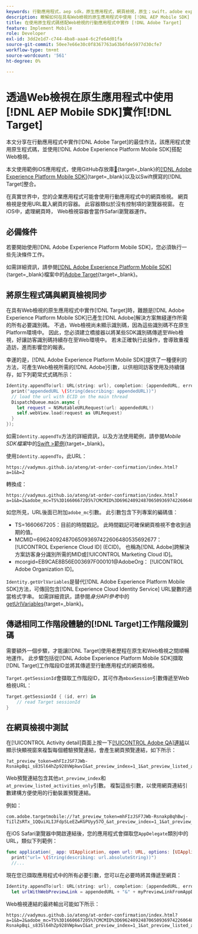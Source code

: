 ```yaml
---
keywords: 行動應用程式，aep sdk，原生應用程式，網頁檢視，原生；swift，adobe experience platform mobile sdk，行動sdk，原生程式碼
description: 瞭解如何在具有Web檢視的原生應用程式中使用 [!DNL AEP Mobile SDK] 實作 [!DNL Adobe Target] 。
title: 在使用原生程式碼搭配Web檢視的行動應用程式中實作 [!DNL Adobe Target]
feature: Implement Mobile
role: Developer
exl-id: 3dd2e1d7-c744-4ba8-aaa4-6c2fe64d01fa
source-git-commit: 50ee7e66e30c0f8367763a63b6fde5977d30cfe7
workflow-type: tm+mt
source-wordcount: '561'
ht-degree: 0%

---
```


# 透過Web檢視在原生應用程式中使用[!DNL AEP Mobile SDK]實作[!DNL Target]

本文分享在行動應用程式中實作[!DNL Adobe Target]的最佳作法，該應用程式使用原生程式碼，並使用[!DNL Adobe Experience Platform Mobile SDK]搭配Web檢視。

本文使用範例iOS應用程式，使用GitHub存放庫[&#128279;](https://github.com/adobe/aep-sdk-app/){target=_blank}的[[!DNL Adobe Experience Platform Mobile SDK]](https://developer.adobe.com/client-sdks/documentation/getting-started/){target=_blank}以及以Swift撰寫的[!DNL Target]整合。

在真實世界中，您的企業應用程式可能會使用行動應用程式中的網頁檢視。 網頁檢視是使用URL載入網頁的容器。 此容器類似於沒有控制項的瀏覽器視窗。 在iOS中，處理網頁時， Web檢視容器會當作Safari瀏覽器運作。

## 必備條件

若要開始使用[!DNL Adobe Experience Platform Mobile SDK]，您必須執行一些先決條件工作。

如需詳細資訊，請參閱[[!DNL Adobe Experience Platform Mobile SDK]](https://developer.adobe.com/client-sdks/documentation/){target=_blank}檔案中的[Adobe Target](https://developer.adobe.com/client-sdks/documentation/adobe-target/){target=_blank}。

## 將原生程式碼與網頁檢視同步

在具有Web檢視的原生應用程式中實作[!DNL Target]時，難題是[!DNL Adobe Experience Platform Mobile SDK]已產生[!DNL Adobe]解決方案無縫運作所需的所有必要識別碼。 不過，Web檢視尚未顯示識別碼，因為這些識別碼不在原生Platform環境中。 因此，您必須建立橋接器以將某些SDK識別碼傳遞至Web檢視，好讓訪客識別碼持續存在至Web環境中。 若未正確執行此操作，會導致重複造訪，進而影響您的報表。

幸運的是，[!DNL Adobe Experience Platform Mobile SDK]提供了一種便利的方法，可產生Web檢視所需的[!DNL Adobe]引數，以供相同訪客使用及持續儲存，如下列範常式式碼所示：

```swift
Identity.appendTo(url: URL(string: url), completion: {appendedURL, error in
  print("appendedURL \(String(describing: appendedURL))")
  // load the url with ECID on the main thread
  DispatchQueue.main.async {
    let request = NSMutableURLRequest(url: appendedURL!)
    self.webView.load(request as URLRequest)
  }
});
```

如需`Identity.appendTo`方法的詳細資訊，以及方法使用範例，請參閱&#x200B;*Mobile SDK檔案*&#x200B;中的[Swift >範例](https://developer.adobe.com/client-sdks/documentation/mobile-core/identity/tabs/api-reference/){target=_blank}。

使用`Identity.appendTo`，此URL：

```
https://vadymus.github.io/ateng/at-order-confirmation/index.html?a=1&b=2
```

轉換成：

```
https://vadymus.github.io/ateng/at-order-confirmation/index.html?a=1&b=2&adobe_mc=TS%3D1660667205%7CMCMID%3D69624092487065093697422606480535692677%7CMCORGID%3DEB9CAE8B56E003697F000101%40AdobeOrg
```

如您所見，URL後面已附加`adobe_mc`引數。 此引數包含下列專案的編碼值：

* TS=1660667205：目前的時間戳記。 此時間戳記可確保網頁檢視不會收到過期的值。
* MCMID=69624092487065093697422606480535692677： [!UICONTROL Experience Cloud ID] (ECID)。 也稱為[!DNL Adobe]跨解決方案訪客身分識別所需的MID或[!UICONTROL Marketing Cloud ID]。
* mcorgid=EB9CAE8B56E003697F000101@AdobeOrg： [!UICONTROL Adobe Organization ID]。

`Identity.getUrlVariables`是替代[!DNL Adobe Experience Platform Mobile SDK]方法，可傳回包含[!DNL Experience Cloud Identity Service] URL變數的適當格式字串。 如需詳細資訊，請參閱&#x200B;*身分API參考*&#x200B;中的[getUrlVariables](https://developer.adobe.com/client-sdks/documentation/mobile-core/identity/api-reference/#geturlvariables){target=_blank}。

## 傳遞相同工作階段體驗的[!DNL Target]工作階段識別碼

需要額外一個步驟，才能讓[!DNL Target]使用者歷程在原生和Web檢視之間順暢地運作。 此步驟包括從[!DNL Adobe Experience Platform Mobile SDK]擷取[!DNL Target]工作階段ID並將其傳遞至行動應用程式的網頁檢視。

`Target.getSessionId`會擷取工作階段ID，其可作為`mboxSession`引數傳遞至Web檢視URL：

```swift
Target.getSessionId { (id, err) in
    // read Target sessionId
}
```

## 在網頁檢視中測試

在[!UICONTROL Activity detail]頁面上按一下[[!UICONTROL Adobe QA]連結](/help/dev/implement/mobile/target-mobile-preview.md)以顯示快顯視窗來複製每個體驗預覽連結，會產生網頁預覽連結，如下所示：

```
?at_preview_token=mhFIzJSF7JWb-RsnakpBqi_s83Sl64hZp928VWpkwvI&at_preview_index=1_1&at_preview_listed_activities_only=true
```

Web預覽連結包含其他`at_preview_index`和`at_preview_listed_activities_only`引數。 複製這些引數，以使用網頁連結引數建構方便使用的行動裝置預覽連結。

例如：

```
com.adobe.targetmobile://?at_preview_token=mhFIzJSF7JWb-RsnakpBqhBwj-TiIlZsRTx_1QQuiXLIJFdpSLeEZwKGPUyy57O_&at_preview_index=1_1&at_preview_listed_activities_only=true
```

在iOS Safari瀏覽器中開啟連結後，您的應用程式會擷取您`AppDelegate`類別中的URL，類似下列範例：

```swift
func application(_ app: UIApplication, open url: URL, options: [UIApplicationOpenURLOptionsKey : Any] = [:]) -> Bool {
  print("url= \(String(describing: url.absoluteString))")
  //...
```

現在您已擷取應用程式中的所有必要引數，您可以在必要時將其傳遞至網頁：

```swift
Identity.appendTo(url: URL(string: url), completion: {appendedURL, error in
  let urlWithWebPreviewLink = appendedURL + "&" + myPreviewLinkFromAppDelegate
```

Web檢視連結的最終輸出可能如下所示：

```
https://vadymus.github.io/ateng/at-order-confirmation/index.html?a=1&b=2&adobe_mc=TS%3D1660667205%7CMCMID%3D69624092487065093697422606480535692677%7CMCORGID%3DEB9CAE8B56E003697F000101%40AdobeOrg&at_preview_token=mhFIzJSF7JWb-RsnakpBqi_s83Sl64hZp928VWpkwvI&at_preview_index=1_1&at_preview_listed_activities_only=true
```
